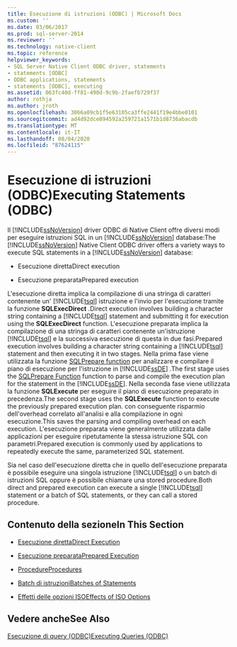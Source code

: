 ```yaml
---
title: Esecuzione di istruzioni (ODBC) | Microsoft Docs
ms.custom: ''
ms.date: 03/06/2017
ms.prod: sql-server-2014
ms.reviewer: ''
ms.technology: native-client
ms.topic: reference
helpviewer_keywords:
- SQL Server Native Client ODBC driver, statements
- statements [ODBC]
- ODBC applications, statements
- statements [ODBC], executing
ms.assetid: 063fc40d-ff81-490d-9c9b-2faefb729f37
author: rothja
ms.author: jroth
ms.openlocfilehash: 3066a09cb1f5e63105ca3ffe2441f19e4bbe0101
ms.sourcegitcommit: ad4d92dce894592a259721a1571b1d8736abacdb
ms.translationtype: MT
ms.contentlocale: it-IT
ms.lasthandoff: 08/04/2020
ms.locfileid: "87624115"
---
```

# <a name="executing-statements-odbc"></a><span data-ttu-id="cdb11-102">Esecuzione di istruzioni (ODBC)</span><span class="sxs-lookup"><span data-stu-id="cdb11-102">Executing Statements (ODBC)</span></span>
  <span data-ttu-id="cdb11-103">Il [!INCLUDE[ssNoVersion](../../../includes/ssnoversion-md.md)] driver ODBC di Native Client offre diversi modi per eseguire istruzioni SQL in un [!INCLUDE[ssNoVersion](../../../includes/ssnoversion-md.md)] database:</span><span class="sxs-lookup"><span data-stu-id="cdb11-103">The [!INCLUDE[ssNoVersion](../../../includes/ssnoversion-md.md)] Native Client ODBC driver offers a variety ways to execute SQL statements in a [!INCLUDE[ssNoVersion](../../../includes/ssnoversion-md.md)] database:</span></span>  
  
-   <span data-ttu-id="cdb11-104">Esecuzione diretta</span><span class="sxs-lookup"><span data-stu-id="cdb11-104">Direct execution</span></span>  
  
-   <span data-ttu-id="cdb11-105">Esecuzione preparata</span><span class="sxs-lookup"><span data-stu-id="cdb11-105">Prepared execution</span></span>  
  
 <span data-ttu-id="cdb11-106">L'esecuzione diretta implica la compilazione di una stringa di caratteri contenente un' [!INCLUDE[tsql](../../../includes/tsql-md.md)] istruzione e l'invio per l'esecuzione tramite la funzione **SQLExecDirect** .</span><span class="sxs-lookup"><span data-stu-id="cdb11-106">Direct execution involves building a character string containing a [!INCLUDE[tsql](../../../includes/tsql-md.md)] statement and submitting it for execution using the **SQLExecDirect** function.</span></span> <span data-ttu-id="cdb11-107">L'esecuzione preparata implica la compilazione di una stringa di caratteri contenente un'istruzione [!INCLUDE[tsql](../../../includes/tsql-md.md)] e la successiva esecuzione di questa in due fasi.</span><span class="sxs-lookup"><span data-stu-id="cdb11-107">Prepared execution involves building a character string containing a [!INCLUDE[tsql](../../../includes/tsql-md.md)] statement and then executing it in two stages.</span></span> <span data-ttu-id="cdb11-108">Nella prima fase viene utilizzata la funzione [SQLPrepare function](https://go.microsoft.com/fwlink/?LinkId=59360) per analizzare e compilare il piano di esecuzione per l'istruzione in [!INCLUDE[ssDE](../../../includes/ssde-md.md)] .</span><span class="sxs-lookup"><span data-stu-id="cdb11-108">The first stage uses the [SQLPrepare Function](https://go.microsoft.com/fwlink/?LinkId=59360) function to parse and compile the execution plan for the statement in the [!INCLUDE[ssDE](../../../includes/ssde-md.md)].</span></span> <span data-ttu-id="cdb11-109">Nella seconda fase viene utilizzata la funzione **SQLExecute** per eseguire il piano di esecuzione preparato in precedenza.</span><span class="sxs-lookup"><span data-stu-id="cdb11-109">The second stage uses the **SQLExecute** function to execute the previously prepared execution plan.</span></span> <span data-ttu-id="cdb11-110">con conseguente risparmio dell'overhead correlato all'analisi e alla compilazione in ogni esecuzione.</span><span class="sxs-lookup"><span data-stu-id="cdb11-110">This saves the parsing and compiling overhead on each execution.</span></span> <span data-ttu-id="cdb11-111">L'esecuzione preparata viene generalmente utilizzata dalle applicazioni per eseguire ripetutamente la stessa istruzione SQL con parametri.</span><span class="sxs-lookup"><span data-stu-id="cdb11-111">Prepared execution is commonly used by applications to repeatedly execute the same, parameterized SQL statement.</span></span>  
  
 <span data-ttu-id="cdb11-112">Sia nel caso dell'esecuzione diretta che in quello dell'esecuzione preparata è possibile eseguire una singola istruzione [!INCLUDE[tsql](../../../includes/tsql-md.md)] o un batch di istruzioni SQL oppure è possibile chiamare una stored procedure.</span><span class="sxs-lookup"><span data-stu-id="cdb11-112">Both direct and prepared execution can execute a single [!INCLUDE[tsql](../../../includes/tsql-md.md)] statement or a batch of SQL statements, or they can call a stored procedure.</span></span>  
  
## <a name="in-this-section"></a><span data-ttu-id="cdb11-113">Contenuto della sezione</span><span class="sxs-lookup"><span data-stu-id="cdb11-113">In This Section</span></span>  
  
-   [<span data-ttu-id="cdb11-114">Esecuzione diretta</span><span class="sxs-lookup"><span data-stu-id="cdb11-114">Direct Execution</span></span>](direct-execution.md)  
  
-   [<span data-ttu-id="cdb11-115">Esecuzione preparata</span><span class="sxs-lookup"><span data-stu-id="cdb11-115">Prepared Execution</span></span>](prepared-execution.md)  
  
-   [<span data-ttu-id="cdb11-116">Procedure</span><span class="sxs-lookup"><span data-stu-id="cdb11-116">Procedures</span></span>](procedures.md)  
  
-   [<span data-ttu-id="cdb11-117">Batch di istruzioni</span><span class="sxs-lookup"><span data-stu-id="cdb11-117">Batches of Statements</span></span>](batches-of-statements.md)  
  
-   [<span data-ttu-id="cdb11-118">Effetti delle opzioni ISO</span><span class="sxs-lookup"><span data-stu-id="cdb11-118">Effects of ISO Options</span></span>](effects-of-iso-options.md)  
  
## <a name="see-also"></a><span data-ttu-id="cdb11-119">Vedere anche</span><span class="sxs-lookup"><span data-stu-id="cdb11-119">See Also</span></span>  
 [<span data-ttu-id="cdb11-120">Esecuzione di query &#40;ODBC&#41;</span><span class="sxs-lookup"><span data-stu-id="cdb11-120">Executing Queries &#40;ODBC&#41;</span></span>](../executing-queries-odbc.md)  
  
  
